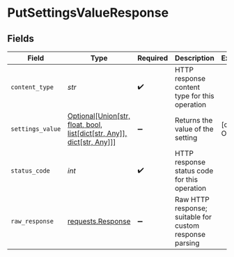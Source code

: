 # PutSettingsValueResponse


## Fields

| Field                                                                                                           | Type                                                                                                            | Required                                                                                                        | Description                                                                                                     | Example                                                                                                         |
| --------------------------------------------------------------------------------------------------------------- | --------------------------------------------------------------------------------------------------------------- | --------------------------------------------------------------------------------------------------------------- | --------------------------------------------------------------------------------------------------------------- | --------------------------------------------------------------------------------------------------------------- |
| `content_type`                                                                                                  | *str*                                                                                                           | :heavy_check_mark:                                                                                              | HTTP response content type for this operation                                                                   |                                                                                                                 |
| `settings_value`                                                                                                | [Optional[Union[str, float, bool, list[dict[str, Any]], dict[str, Any]]]](../../models/shared/settingsvalue.md) | :heavy_minus_sign:                                                                                              | Returns the value of the setting                                                                                | [object Object]                                                                                                 |
| `status_code`                                                                                                   | *int*                                                                                                           | :heavy_check_mark:                                                                                              | HTTP response status code for this operation                                                                    |                                                                                                                 |
| `raw_response`                                                                                                  | [requests.Response](https://requests.readthedocs.io/en/latest/api/#requests.Response)                           | :heavy_minus_sign:                                                                                              | Raw HTTP response; suitable for custom response parsing                                                         |                                                                                                                 |